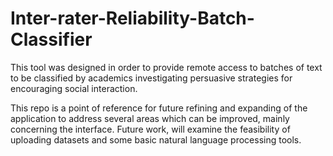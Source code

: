# Inter-rater-Reliability-Batch-Classifier
This tool was designed in order to provide remote access to batches of text to be classified by academics investigating persuasive strategies for encouraging social interaction.

This repo is a point of reference for future refining and expanding of the application to address several areas which can be improved, mainly concerning the interface. Future work, will examine the feasibility of uploading datasets and some basic natural language processing tools.
 
